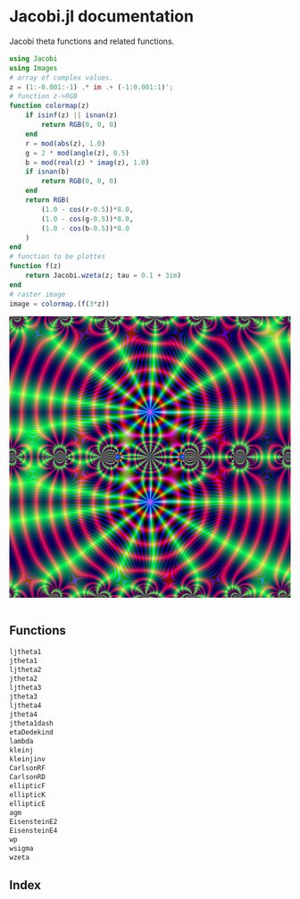 # Jacobi.jl documentation

Jacobi theta functions and related functions.


```julia
using Jacobi
using Images
# array of complex values.
z = (1:-0.001:-1) .* im .+ (-1:0.001:1)';
# function z->RGB 
function colormap(z)
    if isinf(z) || isnan(z)
        return RGB(0, 0, 0)
    end
    r = mod(abs(z), 1.0)
    g = 2 * mod(angle(z), 0.5)
    b = mod(real(z) * imag(z), 1.0)
    if isnan(b)
        return RGB(0, 0, 0)
    end
    return RGB(
        (1.0 - cos(r-0.5))*8.0,
        (1.0 - cos(g-0.5))*8.0,
        (1.0 - cos(b-0.5))*8.0
    )
end
# function to be plottes
function f(z)
    return Jacobi.wzeta(z; tau = 0.1 + 3im)
end
# raster image
image = colormap.(f(3*z))
```

![](./images/zeta.png)

```@contents
```

## Functions

```@docs
ljtheta1
jtheta1
ljtheta2
jtheta2
ljtheta3
jtheta3
ljtheta4
jtheta4
jtheta1dash
etaDedekind
lambda
kleinj
kleinjinv
CarlsonRF
CarlsonRD
ellipticF
ellipticK
ellipticE
agm
EisensteinE2
EisensteinE4
wp
wsigma
wzeta
```

## Index

```@index
```